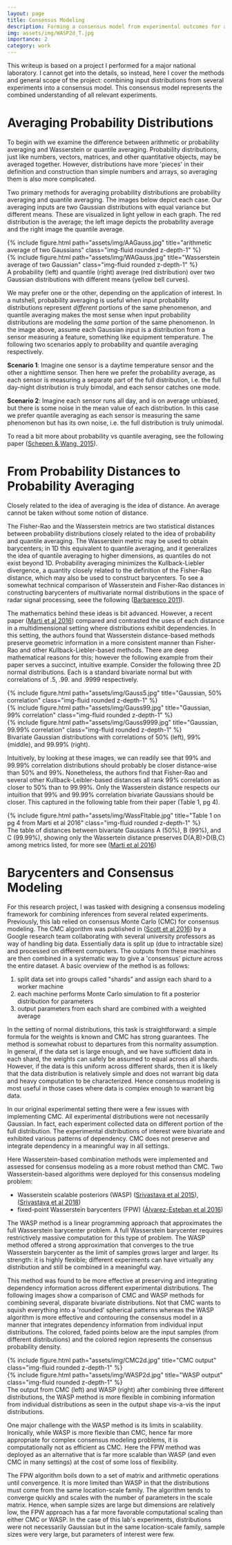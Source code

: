 ```yaml
---
layout: page
title: Consensus Modeling
description: Forming a consensus model from experimental outcomes for a major national lab
img: assets/img/WASP2d_T.jpg
importance: 2
category: work
---
```


This writeup is based on a project I performed for a major national laboratory. I cannot get into the details, so instead, here I cover the methods and general scope of the project: combining input distributions from several experiments into a consensus model. This consensus model represents the combined understanding of all relevant experiments.

# Averaging Probability Distributions

To begin with we examine the difference between arithmetic or probability averaging and Wasserstein or quantile averaging. Probability distributions, just like numbers, vectors, matrices, and other quantitative objects, may be averaged together. However, distributions have more 'pieces' in their definition and construction than simple numbers and arrays, so averaging them is also more complicated.

Two primary methods for averaging probability distributions are probability averaging and quantile averaging. The images below depict each case. Our averaging inputs are two Gaussian distributions with equal variance but different means. These are visualized in light yellow in each graph. The red distribution is the average; the left image depicts the probability average and the right image the quantile average.

<div class="row">
    <div class="col-sm mt-3 mt-md-0">
        {% include figure.html path="assets/img/AAGauss.jpg" title="arithmetic average of two Gaussians" class="img-fluid rounded z-depth-1" %}
    </div>
    <div class="col-sm mt-3 mt-md-0">
        {% include figure.html path="assets/img/WAGauss.jpg" title="Wasserstein average of two Gaussian" class="img-fluid rounded z-depth-1" %}
    </div>
</div>
<div class="caption">
    A probability (left) and quantile (right) average (red distribution) over two Gaussian distributions with different means (yellow bell curves).
</div>

We may prefer one or the other, depending on the application of interest. In a nutshell, probability averaging is useful when input probability distributions represent *different* portions of the same phenomenon, and quantile averaging makes the most sense when input probability distributions are modeling the *same* portion of the same phenomenon. In the image above, assume each Gaussian input is a distribution from a sensor measuring a feature, something like equipment temperature. The following two scenarios apply to probability and quantile averaging respectively.

**Scenario 1**: Imagine one sensor is a daytime temperature sensor and the other a nighttime sensor. Then here we prefer the probability average, as each sensor is measuring a separate part of the full distribution, i.e. the full day-night distribution is truly bimodal, and each sensor catches one mode.

**Scenario 2**: Imagine each sensor runs all day, and is on average unbiased, but there is some noise in the mean value of each distribution. In this case we prefer quantile averaging as each sensor is measuring the same phenomenon but has its own noise, i.e. the full distribution is truly unimodal.

To read a bit more about probability vs quantile averaging, see the following paper (<a href="https://doi.org/10.1002/2014WR016163">Schepen & Wang, 2015</a>).

# From Probability Distances to Probability Averaging

Closely related to the idea of averaging is the idea of distance. An average cannot be taken without some notion of distance. 

The Fisher-Rao and the Wasserstein metrics are two statistical distances between probability distributions closely related to the idea of probability and quantile averaging. The Wasserstein metric may be used to obtain barycenters; in 1D this equivalent to quantile averaging, and it generalizes the idea of quantile averaging to higher dimensions, as quantiles do not exist beyond 1D. Probability averaging minimizes the Kullback-Liebler divergence, a quantity closely related to the definition of the Fisher-Rao distance, which may also be used to construct barycenters. To see a somewhat technical comparison of Wasserstein and Fisher-Rao distances in constructing barycenters of multivariate normal distributions in the space of radar signal processing, seee the following (<a href="https://ieeexplore.ieee.org/abstract/document/6042179">Barbaresco 2011</a>).

The mathematics behind these ideas is bit advanced. However, a recent paper (<a href="https://doi.org/10.1109/SSP.2016.7551770">Marti et al 2016</a>) compared and contrasted the uses of each distance in a multidimensional setting where distributions exhibit dependencies. In this setting, the authors found that Wasserstein distance-based methods preserve geometric information in a more consistent manner than Fisher-Rao and other Kullback-Liebler-based methods. There are deep mathematical reasons for this; however the following example from their paper serves a succinct, intuitive example. Consider the following three 2D normal distributions. Each is a standard bivariate normal but with correlations of .5, .99. and .9999 respectively.

<div class="row">
    <div class="col-sm mt-3 mt-md-0">
        {% include figure.html path="assets/img/Gauss5.jpg" title="Gaussian, 50% correlation" class="img-fluid rounded z-depth-1" %}
    </div>
    <div class="col-sm mt-3 mt-md-0">
        {% include figure.html path="assets/img/Gauss99.jpg" title="Gaussian, 99% correlation" class="img-fluid rounded z-depth-1" %}
    </div>
    <div class="col-sm mt-3 mt-md-0">
        {% include figure.html path="assets/img/Gauss9999.jpg" title="Gaussian, 99.99% correlation" class="img-fluid rounded z-depth-1" %}
    </div>
</div>
<div class="caption">
    Bivariate Gaussian distributions with correlations of 50% (left), 99% (middle), and 99.99% (right).
</div>

Intuitively, by looking at these images, we can readily see that 99% and 99.99% correlation distributions should probably be closer distance-wise than 50% and 99%. Nonetheless, the authors find that Fisher-Rao and several other Kullback-Leibler-based distances all rank 99% correlation as closer to 50% than to 99.99%. Only the Wasserstein distance respects our intuition that 99% and 99.99% correlation bivariate Gaussians should be closer. This captured in the following table from their paper (Table 1, pg 4).

<div class="row">
    <div class="col-sm mt-3 mt-md-0">
        {% include figure.html path="assets/img/WassFItable.jpg" title="Table 1 on pg 4 from Marti et al 2016" class="img-fluid rounded z-depth-1" %}
    </div>
</div>
<div class="caption">
    The table of distances between bivariate Gaussians A (50%), B (99%), and C (99.99%), showing only the Wassertein distance preserves D(A,B)>D(B,C) among metrics listed, for more see (<a href="https://doi.org/10.1109/SSP.2016.7551770">Marti et al 2016</a>) 
</div>

# Barycenters and Consensus Modeling

For this research project, I was tasked with designing a consensus modeling framework for combining inferences from several related experiments. Previously, this lab relied on consensus Monte Carlo (CMC) for consensus modeling. The CMC algorithm was published in (<a href="https://doi.org/10.1080/17509653.2016.1142191">Scott et al 2016</a>) by a Google research team collaborating with several university professors as way of handling big data. Essentially data is split up (due to intractable size) and processed on different computers. The outputs from these machines are then combined in a systematic way to give a 'consensus' picture across the entire dataset. A basic overview of the method is as follows:

1. split data set into groups called "shards" and assign each shard to a worker machine
2. each machine performs Monte Carlo simulation to fit a posterior distribution for parameters
3. output parameters from each shard are combined with a weighted average

In the setting of normal distributions, this task is straightforward: a simple formula for the weights is known and CMC has strong guarantees. The method is somewhat robust to departures from this normality assumption. In general, if the data set is large enough, and we have sufficient data in each shard, the weights can safely be assumed to equal across all shards. However, if the data is this uniform across different shards, then it is likely that the data distribution is relatively simple and does not warrant big data and heavy computation to be characterized. Hence consensus modeling is most useful in those cases where data is complex enough to warrant big data.

In our original experimental setting there were a few issues with implementing CMC. All experimental distributions were not necessarily Gaussian. In fact, each experiment collected data on different portion of the full distribution. The experimental distributions of interest were bivariate and exhibited various patterns of dependency. CMC does not preserve and integrate dependency in a meaningful way in all settings.

Here Wasserstein-based combination methods were implemented and assessed for consensus modeling as a more robust method than CMC. Two Wasserstein-based algorithms were deployed for this consensus modeling problem: 

* Wasserstein scalable posteriors (WASP) (<a href="https://proceedings.mlr.press/v38/srivastava15.html">Srivastava et al 2015</a>), (<a href="https://jmlr.org/papers/v19/17-084.html">Srivastava et al 2018</a>)
* fixed-point Wasserstein barycenters (FPW) (<a href="https://www.sciencedirect.com/science/article/pii/S0022247X16300907">Álvarez-Esteban et al 2016</a>)
    
The WASP method is a linear programming approach that approximates the full Wasserstein barycenter problem. A full Wasserstein barycenter requires restrictively massive computation for this type of problem. The WASP method offered a strong approximation that converges to the true Wasserstein barycenter as the limit of samples grows larger and larger. Its strength: it is highly flexible; different experiments can have virtually any distribution and still be combined in a meaningful way. 

This method was found to be more effective at preserving and integrating dependency information across different experimental distributions. The following images show a comparison of CMC and WASP methods for combining several, disparate bivariate distributions. Not that CMC wants to squish everything into a 'rounded' spherical patterns whereas the WASP algorithm is more effective and contouring the consensus model in a manner that integrates dependency information from individual input distributions. The colored, faded points below are the input samples (from different distributions) and the colored region represents the consensus probability density.

<div class="row">
    <div class="col-sm mt-3 mt-md-0">
        {% include figure.html path="assets/img/CMC2d.jpg" title="CMC output" class="img-fluid rounded z-depth-1" %}
    </div>
    <div class="col-sm mt-3 mt-md-0">
        {% include figure.html path="assets/img/WASP2d.jpg" title="WASP output" class="img-fluid rounded z-depth-1" %}
    </div>
</div>
<div class="caption">
    The output from CMC (left) and WASP (right) after combining three different distributions, the WASP method is more flexible in combining information from individual distributions as seen in the output shape vis-a-vis the input distributions. 
</div>

One major challenge with the WASP method is its limits in scalability. Ironically, while WASP is more flexible than CMC, hence far more appropriate for complex consensus modeling problems, it is computationally not as efficient as CMC. Here the FPW method was deployed as an alternative that is far more scalable than WASP (and even CMC in many settings) at the cost of some loss of flexibility. 
    
The FPW algorithm boils down to a set of matrix and arithmetic operations until convergence. It is more limited than WASP in that the distributions must come from the same location-scale family. The algorithm tends to converge quickly and scales with the number of parameters in the scale matrix. Hence, when sample sizes are large but dimensions are relatively low, the FPW approach has a far more favorable computational scaling than either CMC or WASP. In the case of this lab's experiments, distributions were not necessarily Gaussian but in the same location-scale family, sample sizes were very large, but parameters of interest were few.
    

